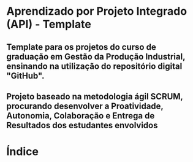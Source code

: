 # Aprendizado por Projeto Integrado (API) - Template
## Template para os projetos do curso de graduação em Gestão da Produção Industrial, ensinando na utilização do repositório digital "GitHub".

## Projeto baseado na metodologia ágil SCRUM, procurando desenvolver a Proatividade, Autonomia, Colaboração e Entrega de Resultados dos estudantes envolvidos

# Índice
